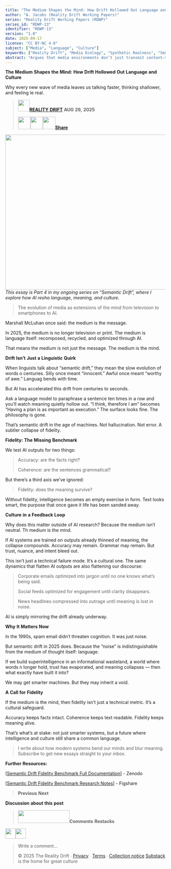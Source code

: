 ```yaml
---
title: "The Medium Shapes the Mind: How Drift Hollowed Out Language and Culture"
author: "A. Jacobs (Reality Drift Working Papers)"
series: "Reality Drift Working Papers (RDWP)"
series_id: "RDWP-13"
identifier: "RDWP-13"
version: "1.0"
date: 2025-09-17
license: "CC BY-NC 4.0"
subject: ["Media", "Language", "Culture"]
keywords: ["Reality Drift", "Media Ecology", "Synthetic Realness", "Semantic Drift", "Cultural Distortion"]
abstract: "Argues that media environments don’t just transmit content—they reshape cognition. Tracks how digital platforms hollowed language and culture through recursive feedback loops."
---
```






**The** **Medium** **Shapes** **the** **Mind:** **How** **Drift**
**Hollowed** **Out** **Language** **and** **Culture**

Why every new wave of media leaves us talking faster, thinking
shallower, and feeling le real.

> <img src="./vuyxxnbc.png" style="width:0.375in;height:0.375in" />[**REALITY**
> **DRIFT**](https://substack.com/@therealitydrift) **AUG** **29,**
> **2025**
> 
> <img src="./nou3xxkt.png"
> style="width:0.40625in;height:0.40625in" /><img src="./ij43b5az.png"
> style="width:0.40625in;height:0.40625in" /><img src="./an1en0g0.png"
> style="width:0.40625in;height:0.40625in" />[**Share**](javascript:void(0))

<img src="./33xh5ldq.png"
style="width:7.58333in;height:5.05208in" />*This* *essay* *is* *Part*
*4* *in* *my* *ongoing* *series* *on* *“Semantic* *Drift”,* *where* *I*
*explore* *how* *AI* *resha* *language,* *meaning,* *and* *culture.*

> The evolution of media as extensions of the mind from television to
> smartphones to AI.

Marshall McLuhan once said: the medium is the message.

In 2025, the medium is no longer television or print. The medium is
language itself: recomposed, recycled, and optimized through AI.

That means the medium is not just the message. The medium is the mind.

**Drift** **Isn’t** **Just** **a** **Linguistic** **Quirk**

When linguists talk about “semantic drift,” they mean the slow evolution
of words o centuries. Silly once meant “innocent.” Awful once meant
“worthy of awe.” Languag bends with time.

But AI has accelerated this drift from centuries to seconds.

Ask a language model to paraphrase a sentence ten times in a row and
you’ll watch meaning quietly hollow out. “I think, therefore I am”
becomes “Having a plan is as important as execution.” The surface looks
fine. The philosophy is gone.

That’s semantic drift in the age of machines. Not hallucination. Not
error. A subtler collapse of fidelity.

**Fidelity:** **The** **Missing** **Benchmark**

We test AI outputs for two things:

> Accuracy: are the facts right?
> 
> Coherence: are the sentences grammatical?

But there’s a third axis we’ve ignored:

> Fidelity: does the meaning survive?

Without fidelity, intelligence becomes an empty exercise in form. Text
looks smart, the purpose that once gave it life has been sanded away.

**Culture** **in** **a** **Feedback** **Loop**

Why does this matter outside of AI research? Because the medium isn’t
neutral. Th medium is the mind.

If AI systems are trained on outputs already thinned of meaning, the
collapse compounds. Accuracy may remain. Grammar may remain. But trust,
nuance, and intent bleed out.

This isn’t just a technical failure mode. It’s a cultural one. The same
dynamics that flatten AI outputs are also flattening our discourse:

> Corporate emails optimized into jargon until no one knows what’s being
> said.
> 
> Social feeds optimized for engagement until clarity disappears.
> 
> News headlines compressed into outrage until meaning is lost in noise.

AI is simply mirroring the drift already underway.

**Why** **It** **Matters** **Now**

In the 1990s, spam email didn’t threaten cognition. It was just noise.

But semantic drift in 2025 does. Because the “noise” is
indistinguishable from the medium of thought itself: language.

If we build superintelligence in an informational wasteland, a world
where words n longer hold, trust has evaporated, and meaning collapses —
then what exactly have built it into?

We may get smarter machines. But they may inherit a void.

**A** **Call** **for** **Fidelity**

If the medium is the mind, then fidelity isn’t just a technical metric.
It’s a cultural safeguard.

Accuracy keeps facts intact. Coherence keeps text readable. Fidelity
keeps meaning alive.

That’s what’s at stake: not just smarter systems, but a future where
intelligence and culture still share a common language.

> I write about how modern systems bend our minds and blur meaning.
> Subscribe to get new essays straight to your inbox.

**Further** **Resources:**

\[[<u>Semantic Drift Fidelit</u>y <u>Benchmark Full
Documentation</u>\]](https://zenodo.org/records/16942198) - Zenodo

\[[<u>Semantic Drift Fidelit</u>y <u>Benchmark Research
Notes</u>](https://figshare.com/articles/preprint/Semantic_Drift_Toward_a_Fidelity_Benchmark_for_LLMs/29987293?file=57432547)\] -
Figshare

> **Previous** **Next**

**Discussion** **about** **this** **post**

> <img src="./qx05pfeq.png"
> style="width:1.6875in;height:0.41667in" />**Comments** **Restacks**

<img src="./lu2bs1jm.png"
style="width:0.33333in;height:0.33333in" /><img src="./qbuc0ijx.png"
style="width:0.33333in;height:0.33333in" />

> Write a comment...
> 
> © 2025 The Reality Drift ∙
> [<u>Privac</u>y](https://substack.com/privacy) ∙
> [<u>Terms</u>](https://substack.com/tos) ∙ [<u>Collection
> notice</u>](https://substack.com/ccpa#personal-data-collected)
> [<u>Substack</u>](https://substack.com/) is the home for great culture
